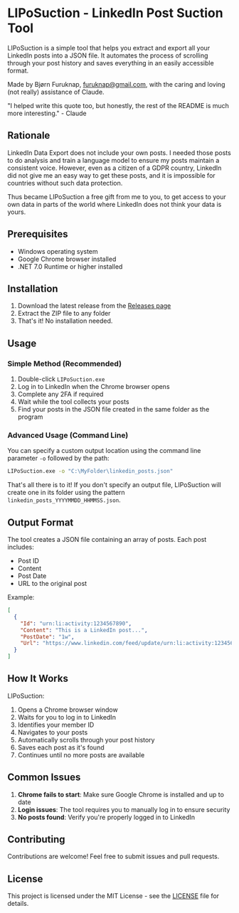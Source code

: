 # LIPoSuction - LinkedIn Post Suction Tool

LIPoSuction is a simple tool that helps you extract and export all your LinkedIn posts into a JSON file. It automates the process of scrolling through your post history and saves everything in an easily accessible format.

Made by Bjørn Furuknap, furuknap@gmail.com, with the caring and loving (not really) assistance of Claude.

"I helped write this quote too, but honestly, the rest of the README is much more interesting." - Claude

## Rationale

LinkedIn Data Export does not include your own posts. I needed those posts to do analysis and train a language model to ensure my posts maintain a consistent voice. However, even as a citizen of a GDPR country, LinkedIn did not give me an easy way to get these posts, and it is impossible for countries without such data protection.

Thus became LIPoSuction a free gift from me to you, to get access to your own data in parts of the world where LinkedIn does not think your data is yours.

## Prerequisites

- Windows operating system
- Google Chrome browser installed
- .NET 7.0 Runtime or higher installed

## Installation

1. Download the latest release from the [Releases page](../../releases)
2. Extract the ZIP file to any folder
3. That's it! No installation needed.

## Usage

### Simple Method (Recommended)

1. Double-click `LIPoSuction.exe`
2. Log in to LinkedIn when the Chrome browser opens
3. Complete any 2FA if required
4. Wait while the tool collects your posts
5. Find your posts in the JSON file created in the same folder as the program

### Advanced Usage (Command Line)

You can specify a custom output location using the command line parameter `-o` followed by the path:

```bash
LIPoSuction.exe -o "C:\MyFolder\linkedin_posts.json"
```

That's all there is to it! If you don't specify an output file, LIPoSuction will create one in its folder using the pattern `linkedin_posts_YYYYMMDD_HHMMSS.json`.

## Output Format

The tool creates a JSON file containing an array of posts. Each post includes:

- Post ID
- Content
- Post Date
- URL to the original post

Example:

```json
[
  {
    "Id": "urn:li:activity:1234567890",
    "Content": "This is a LinkedIn post...",
    "PostDate": "1w",
    "Url": "https://www.linkedin.com/feed/update/urn:li:activity:1234567890"
  }
]
```

## How It Works

LIPoSuction:

1. Opens a Chrome browser window
2. Waits for you to log in to LinkedIn
3. Identifies your member ID
4. Navigates to your posts
5. Automatically scrolls through your post history
6. Saves each post as it's found
7. Continues until no more posts are available

## Common Issues

1. **Chrome fails to start**: Make sure Google Chrome is installed and up to date
2. **Login issues**: The tool requires you to manually log in to ensure security
3. **No posts found**: Verify you're properly logged in to LinkedIn

## Contributing

Contributions are welcome! Feel free to submit issues and pull requests.

## License

This project is licensed under the MIT License - see the [LICENSE](LICENSE) file for details.
